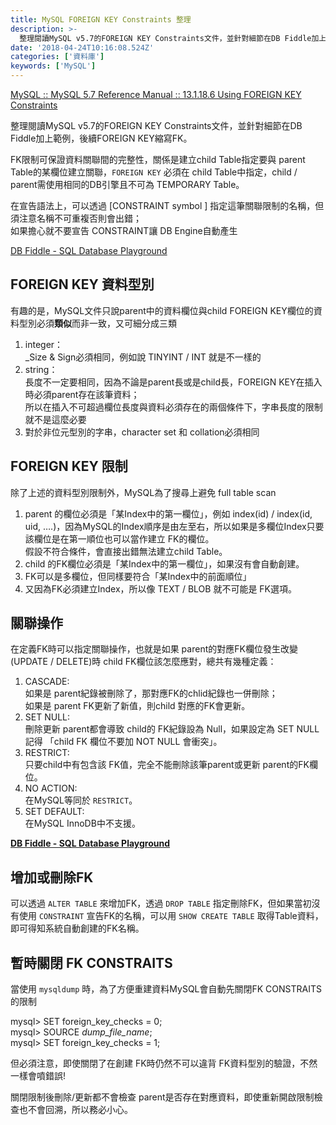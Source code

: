 ```yaml
---
title: MySQL FOREIGN KEY Constraints 整理
description: >-
  整理閱讀MySQL v5.7的FOREIGN KEY Constraints文件，並針對細節在DB Fiddle加上範例。
date: '2018-04-24T10:16:08.524Z'
categories: ['資料庫']
keywords: ['MySQL']
---
```


[MySQL :: MySQL 5.7 Reference Manual :: 13.1.18.6 Using FOREIGN KEY Constraints](https://dev.mysql.com/doc/refman/5.7/en/create-table-foreign-keys.html#foreign-keys-adding "https://dev.mysql.com/doc/refman/5.7/en/create-table-foreign-keys.html#foreign-keys-adding")

整理閱讀MySQL v5.7的FOREIGN KEY Constraints文件，並針對細節在DB Fiddle加上範例，後續FOREIGN KEY縮寫FK。

FK限制可保證資料關聯間的完整性，關係是建立child Table指定要與 parent Table的某欄位建立關聯，`FOREIGN KEY` 必須在 child Table中指定，child / parent需使用相同的DB引擎且不可為 TEMPORARY Table。

在宣告語法上，可以透過 [CONSTRAINT symbol ] 指定這筆關聯限制的名稱，但須注意名稱不可重複否則會出錯；  
如果擔心就不要宣告 CONSTRAINT讓 DB Engine自動產生

[DB Fiddle - SQL Database Playground](https://www.db-fiddle.com/f/ocxrUaBoXDVM6i1xAmyZH1/1 "https://www.db-fiddle.com/f/ocxrUaBoXDVM6i1xAmyZH1/1")

## FOREIGN KEY 資料型別

有趣的是，MySQL文件只說parent中的資料欄位與child FOREIGN KEY欄位的資料型別必須**類似**而非一致，又可細分成三類

1.  integer：  
    _Size & Sign必須相同，例如說 TINYINT / INT 就是不一樣的
2.  string：  
    長度不一定要相同，因為不論是parent長或是child長，FOREIGN KEY在插入時必須parent存在該筆資料；  
    所以在插入不可超過欄位長度與資料必須存在的兩個條件下，字串長度的限制就不是這麼必要
3.  對於非位元型別的字串，character set 和 collation必須相同

## FOREIGN KEY 限制

除了上述的資料型別限制外，MySQL為了搜尋上避免 full table scan

1.  parent 的欄位必須是「某Index中的第一欄位」，例如 index(id) / index(id, uid, ….)，因為MySQL的Index順序是由左至右，所以如果是多欄位Index只要該欄位是在第一順位也可以當作建立 FK的欄位。  
    假設不符合條件，會直接出錯無法建立child Table。
2.  child 的FK欄位必須是「某Index中的第一欄位」，如果沒有會自動創建。
3.  FK可以是多欄位，但同樣要符合「某Index中的前面順位」
4.  又因為FK必須建立Index，所以像 TEXT / BLOB 就不可能是 FK選項。

## 關聯操作

在定義FK時可以指定關聯操作，也就是如果 parent的對應FK欄位發生改變(UPDATE / DELETE)時 child FK欄位該怎麼應對，總共有幾種定義：

1.  CASCADE:  
    如果是 parent紀錄被刪除了，那對應FK的chlid紀錄也一併刪除；  
    如果是 parent FK更新了新值，則child 對應的FK會更新。
2.  SET NULL:  
    刪除更新 parent都會導致 child的 FK紀錄設為 Null，如果設定為 SET NULL 記得 「child FK 欄位不要加 NOT NULL 會衝突」。
3.  RESTRICT:  
    只要child中有包含該 FK值，完全不能刪除該筆parent或更新 parent的FK欄位。
4.  NO ACTION:   
    在MySQL等同於 `RESTRICT`。
5.  SET DEFAULT:  
    在MySQL InnoDB中不支援。

[**DB Fiddle - SQL Database Playground**](https://www.db-fiddle.com/f/acgvjzoA4B5sfy1RJb6Yyj/0)

## 增加或刪除FK

可以透過 `ALTER TABLE` 來增加FK，透過 `DROP TABLE` 指定刪除FK，但如果當初沒有使用 `CONSTRAINT` 宣告FK的名稱，可以用 `SHOW CREATE TABLE` 取得Table資料，即可得知系統自動創建的FK名稱。

## 暫時關閉 FK CONSTRAITS

當使用 `mysqldump` 時，為了方便重建資料MySQL會自動先關閉FK CONSTRAITS的限制

mysql> SET foreign_key_checks = 0;   
mysql> SOURCE _dump_file_name_;   
mysql> SET foreign_key_checks = 1;

但必須注意，即使關閉了在創建 FK時仍然不可以違背 FK資料型別的驗證，不然一樣會噴錯誤!

關閉限制後刪除/更新都不會檢查 parent是否存在對應資料，即使重新開啟限制檢查也不會回溯，所以務必小心。